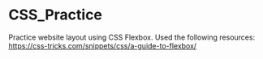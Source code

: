 # CSS_Practice
Practice website layout using CSS Flexbox. Used the following resources: https://css-tricks.com/snippets/css/a-guide-to-flexbox/
